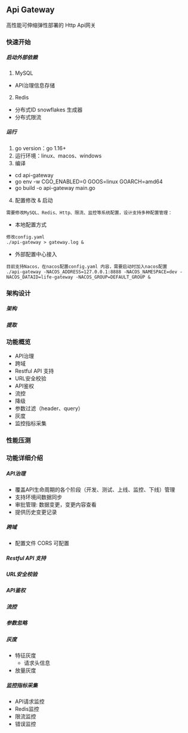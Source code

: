 ## Api Gateway

高性能可伸缩弹性部署的 Http Api网关

### 快速开始

##### 启动外部依赖

1. MySQL

* API治理信息存储

2. Redis

* 分布式ID snowflakes 生成器
* 分布式限流

##### 运行

1. go version：go 1.16+
2. 运行环境：linux、macos、windows
3. 编译

* cd api-gateway
* go env -w CGO_ENABLED=0 GOOS=linux GOARCH=amd64
* go build -o api-gateway main.go

4. 配置修改 & 启动

```
需要修改MySQL、Redis、Http、限流、监控等系统配置，设计支持多种配置管理：
```

* 本地配置方式

```
修改config.yaml
./api-gateway > gateway.log &
```

* 外部配置中心接入

```
目前支持Nacos，在nacos配置config.yaml 内容，需要启动时加入nacos配置
./api-gateway -NACOS_ADDRESS=127.0.0.1:8888 -NACOS_NAMESPACE=dev -NACOS_DATAID=life-gateway -NACOS_GROUP=DEFAULT_GROUP &
```

### 架构设计
##### 架构

##### 提取

### 功能概览

* API治理
* 跨域
* Restful API 支持
* URL安全校验
* API鉴权
* 流控
* 降级
* 参数过滤（header、query）
* 灰度
* 监控指标采集

### 性能压测

### 功能详细介绍

##### API治理

* 覆盖API生命周期的各个阶段（开发、测试、上线、监控、下线）管理
* 支持环境间数据同步
* 审批管理: 数据变更，变更内容查看
* 提供历史变更记录

##### 跨域

* 配置文件 CORS 可配置

##### Restful API 支持

##### URL安全校验

##### API鉴权

##### 流控

##### 参数忽略

##### 灰度

* 特征灰度
    * 请求头信息
* 放量灰度

##### 监控指标采集

* API请求监控
* Redis监控
* 限流监控
* 错误监控
